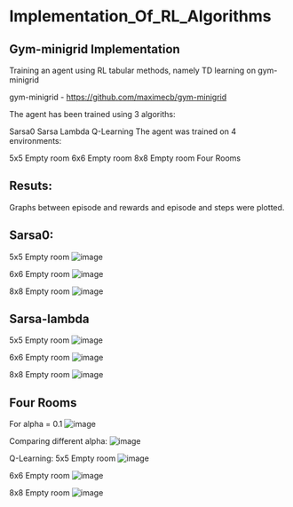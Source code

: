 # Implementation_Of_RL_Algorithms
## Gym-minigrid Implementation
Training an agent using RL tabular methods, namely TD learning on gym-minigrid

gym-minigrid - https://github.com/maximecb/gym-minigrid

The agent has been trained using 3 algoriths:

Sarsa0
Sarsa Lambda
Q-Learning
The agent was trained on 4 environments:

5x5 Empty room
6x6 Empty room
8x8 Empty room
Four Rooms
## Resuts:
Graphs between episode and rewards and episode and steps were plotted.

## Sarsa0:
5x5 Empty room
![image](https://user-images.githubusercontent.com/102024497/229156002-c9e1a276-8736-44c6-a0f2-f86365b0c7d0.png)

6x6 Empty room
![image](https://user-images.githubusercontent.com/102024497/229156430-f2ca996c-6134-4964-8912-48fba7a02df8.png)

8x8 Empty room
![image](https://user-images.githubusercontent.com/102024497/229156467-1efb1a00-ac7e-49aa-a5c1-8a1f2f03b774.png)

## Sarsa-lambda
5x5 Empty room
![image](https://user-images.githubusercontent.com/102024497/229156925-a313c76d-169b-4ad5-a91c-c3263b1911f5.png)

6x6 Empty room
![image](https://user-images.githubusercontent.com/102024497/229156987-48575ef2-7de3-4a74-bf5c-8f789deb9ca3.png)

8x8 Empty room
![image](https://user-images.githubusercontent.com/102024497/229157043-6f9a9019-e3ca-449f-ae66-1cde5bb1ae34.png)

## Four Rooms

For alpha = 0.1
![image](https://user-images.githubusercontent.com/102024497/229157102-f2fc23be-6dd9-418c-a102-878c5708b7d7.png)

Comparing different alpha:
![image](https://user-images.githubusercontent.com/102024497/229157179-577296c8-5429-4b7e-ab91-72c112d561e3.png)


Q-Learning:
5x5 Empty room
![image](https://user-images.githubusercontent.com/102024497/229157317-835aabbf-85b9-4514-8e2f-95f2fa180018.png)

6x6 Empty room
![image](https://user-images.githubusercontent.com/102024497/229157372-435bde34-ee70-4dbf-95b4-da48c2bc9668.png)

8x8 Empty room
![image](https://user-images.githubusercontent.com/102024497/229157434-88d5b5fa-f309-4210-8d62-f7d748d993f8.png)



